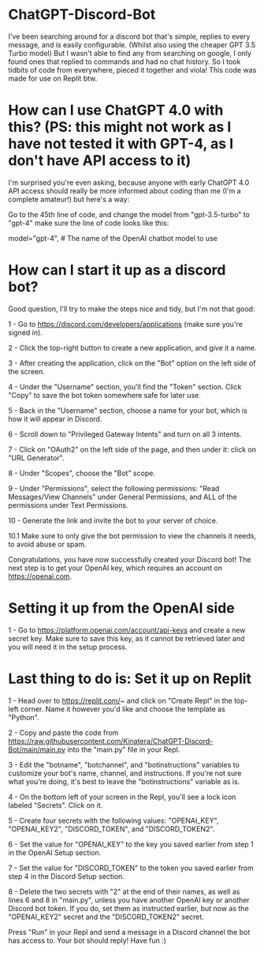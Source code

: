 # ChatGPT-Discord-Bot
I've been searching around for a discord bot that's simple, replies to every message, and is easily configurable. (Whilst also using the cheaper GPT 3.5 Turbo model) But I wasn't able to find any from searching on google, I only found ones that replied to commands and had no chat history. So I took tidbits of code from everywhere, pieced it together and viola! This code was made for use on Replit btw.

# How can I use ChatGPT 4.0 with this? (PS: this might not work as I have not tested it with GPT-4, as I don't have API access to it)
I'm surprised you're even asking, because anyone with early ChatGPT 4.0 API access should really be more informed about coding than me (I'm a complete amateur!) but here's a way:

Go to the 45th line of code, and change the model from "gpt-3.5-turbo" to "gpt-4" make sure the line of code looks like this:

model="gpt-4",  # The name of the OpenAI chatbot model to use

# How can I start it up as a discord bot?
Good question, I'll try to make the steps nice and tidy, but I'm not that good:

1 - Go to https://discord.com/developers/applications (make sure you're signed in).

2 - Click the top-right button to create a new application, and give it a name.

3 - After creating the application, click on the "Bot" option on the left side of the screen.

4 - Under the "Username" section, you'll find the "Token" section. Click "Copy" to save the bot token somewhere safe for later use.

5 - Back in the "Username" section, choose a name for your bot, which is how it will appear in Discord.

6 - Scroll down to "Privileged Gateway Intents" and turn on all 3 intents.

7 - Click on "OAuth2" on the left side of the page, and then under it: click on "URL Generator".

8 - Under "Scopes", choose the "Bot" scope.

9 - Under "Permissions", select the following permissions: 
"Read Messages/View Channels" under General Permissions, and ALL of the permissions under Text Permissions.

10 - Generate the link and invite the bot to your server of choice.

10.1 Make sure to only give the bot permission to view the channels it needs, to avoid abuse or spam.

Congratulations, you have now successfully created your Discord bot! The next step is to get your OpenAI key, which requires an account on https://openai.com.

# Setting it up from the OpenAI side
1 - Go to https://platform.openai.com/account/api-keys and create a new secret key. Make sure to save this key, as it cannot be retrieved later and you will need it in the setup process.

# Last thing to do is: Set it up on Replit
1 - Head over to https://replit.com/~ and click on "Create Repl" in the top-left corner. Name it however you'd like and choose the template as "Python".

2 - Copy and paste the code from https://raw.githubusercontent.com/Kinatera/ChatGPT-Discord-Bot/main/main.py into the "main.py" file in your Repl.

3 - Edit the "botname", "botchannel", and "botinstructions" variables to customize your bot's name, channel, and instructions. If you're not sure what you're doing, it's best to leave the "botinstructions" variable as is.

4 - On the bottom left of your screen in the Repl, you'll see a lock icon labeled "Secrets". Click on it.

5 - Create four secrets with the following values: "OPENAI_KEY", "OPENAI_KEY2", "DISCORD_TOKEN", and "DISCORD_TOKEN2".

6 - Set the value for "OPENAI_KEY" to the key you saved earlier from step 1 in the OpenAI Setup section.

7 - Set the value for "DISCORD_TOKEN" to the token you saved earlier from step 4 in the Discord Setup section.

8 - Delete the two secrets with "2" at the end of their names, as well as lines 6 and 8 in "main.py", unless you have another OpenAI key or another Discord bot token. If you do, set them as instructed earlier, but now as the "OPENAI_KEY2" secret and the "DISCORD_TOKEN2" secret.

Press "Run" in your Repl and send a message in a Discord channel the bot has access to. Your bot should reply! Have fun :)
